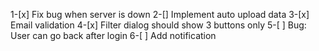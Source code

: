 1-[x] Fix bug when server is down
2-[] Implement auto upload data
3-[x] Email validation
4-[x] Filter dialog should show 3 buttons only
5-[ ] Bug: User can go back after login
6-[ ] Add notification 
